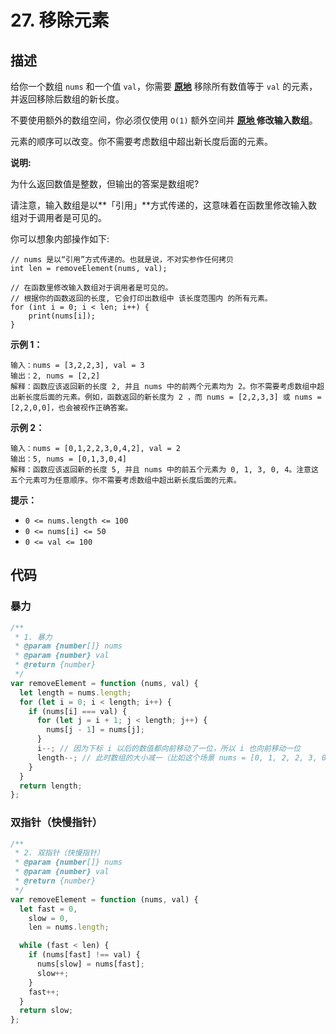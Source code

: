 # 27. 移除元素

## 描述

给你一个数组 `nums` 和一个值 `val`，你需要 **[原地](https://baike.baidu.com/item/原地算法)** 移除所有数值等于 `val` 的元素，并返回移除后数组的新长度。

不要使用额外的数组空间，你必须仅使用 `O(1)` 额外空间并 **[原地 ](https://baike.baidu.com/item/原地算法)修改输入数组**。

元素的顺序可以改变。你不需要考虑数组中超出新长度后面的元素。

 

**说明:**

为什么返回数值是整数，但输出的答案是数组呢?

请注意，输入数组是以**「引用」**方式传递的，这意味着在函数里修改输入数组对于调用者是可见的。

你可以想象内部操作如下:

```
// nums 是以“引用”方式传递的。也就是说，不对实参作任何拷贝
int len = removeElement(nums, val);

// 在函数里修改输入数组对于调用者是可见的。
// 根据你的函数返回的长度, 它会打印出数组中 该长度范围内 的所有元素。
for (int i = 0; i < len; i++) {
    print(nums[i]);
}
```

 

**示例 1：**

```
输入：nums = [3,2,2,3], val = 3
输出：2, nums = [2,2]
解释：函数应该返回新的长度 2, 并且 nums 中的前两个元素均为 2。你不需要考虑数组中超出新长度后面的元素。例如，函数返回的新长度为 2 ，而 nums = [2,2,3,3] 或 nums = [2,2,0,0]，也会被视作正确答案。
```

**示例 2：**

```
输入：nums = [0,1,2,2,3,0,4,2], val = 2
输出：5, nums = [0,1,3,0,4]
解释：函数应该返回新的长度 5, 并且 nums 中的前五个元素为 0, 1, 3, 0, 4。注意这五个元素可为任意顺序。你不需要考虑数组中超出新长度后面的元素。
```

 

**提示：**

-   `0 <= nums.length <= 100`
-   `0 <= nums[i] <= 50`
-   `0 <= val <= 100`

## 代码

### 暴力

```js
/**
 * 1. 暴力
 * @param {number[]} nums
 * @param {number} val
 * @return {number}
 */
var removeElement = function (nums, val) {
  let length = nums.length;
  for (let i = 0; i < length; i++) {
    if (nums[i] === val) {
      for (let j = i + 1; j < length; j++) {
        nums[j - 1] = nums[j];
      }
      i--; // 因为下标 i 以后的数值都向前移动了一位，所以 i 也向前移动一位
      length--; // 此时数组的大小减一（比如这个场景 nums = [0, 1, 2, 2, 3, 0, 4, 2], val = 2），此时的 i 就要保证移动到前一个位置，防止有连续多个 val 的情况出现;
    }
  }
  return length;
};
```

### 双指针（快慢指针）

```js
/**
 * 2. 双指针（快慢指针）
 * @param {number[]} nums
 * @param {number} val
 * @return {number}
 */
var removeElement = function (nums, val) {
  let fast = 0,
    slow = 0,
    len = nums.length;

  while (fast < len) {
    if (nums[fast] !== val) {
      nums[slow] = nums[fast];
      slow++;
    }
    fast++;
  }
  return slow;
};
```



